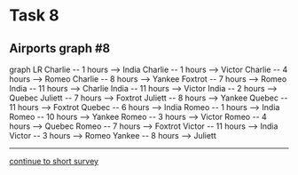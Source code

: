 # Task 8
## Airports graph #8

<div></div>
<div class="mermaid-access">
graph LR
  Charlie -- 1 hours --> India
  Charlie -- 1 hours --> Victor
  Charlie -- 4 hours --> Romeo
  Charlie -- 8 hours --> Yankee
  Foxtrot -- 7 hours --> Romeo
  India -- 11 hours --> Charlie
  India -- 11 hours --> Victor
  India -- 2 hours --> Quebec
  Juliett -- 7 hours --> Foxtrot
  Juliett -- 8 hours --> Yankee
  Quebec -- 11 hours --> Foxtrot
  Quebec -- 6 hours --> India
  Romeo -- 1 hours --> India
  Romeo -- 10 hours --> Yankee
  Romeo -- 3 hours --> Victor
  Romeo -- 4 hours --> Quebec
  Romeo -- 7 hours --> Foxtrot
  Victor -- 11 hours --> India
  Victor -- 3 hours --> Romeo
  Yankee -- 8 hours --> Juliett
</div>

---

[continue to short survey](./tlx-prompt.html)

<!-- Required scripts for MermaidAccess -->
<script src="https://combinatronics.com/mermaid-js/mermaid/release/8.8.4/dist/mermaid.min.js"></script>
<script src="mermaid-access-elm.js"></script>
<script src="mermaid-access.js"></script>
<script>
mermaidAccess.go(mermaidAccess.textMode, mermaidAccess.displayAccessibleOnly)
</script>
    
